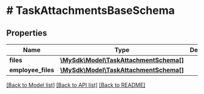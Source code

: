 # # TaskAttachmentsBaseSchema

## Properties

Name | Type | Description | Notes
------------ | ------------- | ------------- | -------------
**files** | [**\MySdk\Model\TaskAttachmentSchema[]**](TaskAttachmentSchema.md) |  | [optional]
**employee_files** | [**\MySdk\Model\TaskAttachmentSchema[]**](TaskAttachmentSchema.md) |  | [optional]

[[Back to Model list]](../../README.md#models) [[Back to API list]](../../README.md#endpoints) [[Back to README]](../../README.md)
